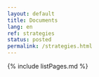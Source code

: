 ```yaml
---
layout: default
title: Documents
lang: en
ref: strategies
status: posted
permalink: /strategies.html
---
```


{% include listPages.md %}
